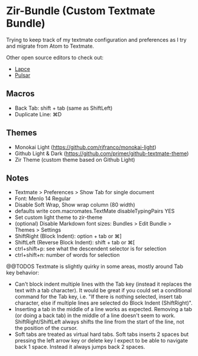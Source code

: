 # Zir-Bundle (Custom Textmate Bundle)

Trying to keep track of my textmate configuration and preferences as I try and migrate from Atom to Textmate.

Other open source editors to check out:
- [Lapce](https://github.com/lapce/lapce)
- [Pulsar](https://github.com/pulsar-edit/pulsar)

## Macros
- Back Tab: shift + tab (same as ShiftLeft)
- Duplicate Line: ⌘D

## Themes
- Monokai Light (https://github.com/rjfranco/monokai-light)
- Github Light & Dark (https://github.com/primer/github-textmate-theme)
- Zir Theme (custom theme based on Github Light)

## Notes
- Textmate > Preferences > Show Tab for single document
- Font: Menlo 14 Regular
- Disable Soft Wrap, Show wrap column (80 width)
- defaults write com.macromates.TextMate disableTypingPairs YES
- Set custom light theme to zir-theme
- (optional) Disable Markdown font sizes: Bundles > Edit Bundle > Themes > Settings
- ShiftRight (Block Indent): option + tab or ⌘]
- ShiftLeft (Reverse Block Indent): shift + tab or ⌘[ 
- ctrl+shift+p: see what the descendent selector is for selection
- ctrl+shift+n: number of words for selection

@@TODOS
Textmate is slightly quirky in some areas, mostly around Tab key behavior:
- Can't block indent multiple lines with the Tab key (instead it replaces the text with a tab character). It would be great if you could set a conditional command for the Tab key, i.e. "If there is nothing selected, insert tab character, else if multiple lines are selected do Block Indent (ShiftRight)".
- Inserting a tab in the middle of a line works as expected. Removing a tab (or doing a back tab) in the middle of a line doesn't seem to work. ShiftRight/ShiftLeft always shifts the line from the start of the line, not the position of the cursor. 
- Soft tabs are treated as virtual hard tabs. Soft tabs inserts 2 spaces but pressing the left arrow key or delete key I expect to be able to navigate back 1 space. Instead it always jumps back 2 spaces.





